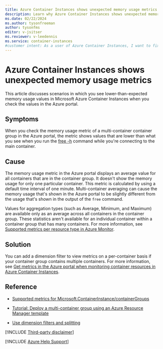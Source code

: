 ```yaml
---
title: Azure Container Instances shows unexpected memory usage metrics
description: Learn why Azure Container Instances shows unexpected memory usage metrics in the Azure portal compared to other memory usage reporting tools.
ms.date: 02/22/2024
ms.author: tysonfreeman
author: tysonfms
editor: v-jsitser
ms.reviewer: v-leedennis
ms.service: container-instances
#customer intent: As a user of Azure Container Instances, I want to fix the display of memory usage metrics in the Azure portal so that it matches the memory usage values shown in the 'free' command for an individual container.
---
```

# Azure Container Instances shows unexpected memory usage metrics

This article discusses scenarios in which you see lower-than-expected memory usage values in Microsoft Azure Container Instances when you check the values in the Azure portal.

## Symptoms

When you check the memory usage metric of a multi-container container group in the Azure portal, the metric shows values that are lower than what you see when you run the [free -h](https://www.man7.org/linux/man-pages/man1/free.1.html) command while you're connecting to the main container.
  
## Cause

The memory usage metric in the Azure portal displays an average value for all containers that are in the container group. It doesn't show the memory usage for only one particular container. This metric is calculated by using a default time interval of one minute. Multi-container averaging can cause the memory usage that's shown in the Azure portal to be slightly different from the usage that's shown in the output of the `free` command.

Values for aggregation types (such as Average, Minimum, and Maximum) are available only as an average across all containers in the container group. These statistics aren't available for an individual container within a container group that has many containers. For more information, see [Supported metrics per resource type in Azure Monitor](/azure/azure-monitor/reference/supported-metrics/metrics-index#microsoftcontainerinstance).

## Solution

You can add a dimension filter to view metrics on a per-container basis if your container group contains multiple containers. For more information, see [Get metrics in the Azure portal when monitoring container resources in Azure Container Instances](/azure/container-instances/container-instances-monitor#get-metrics---azure-portal).

## Reference

- [Supported metrics for Microsoft.ContainerInstance/containerGroups](/azure/azure-monitor/reference/supported-metrics/microsoft-containerinstance-containergroups-metrics)

- [Tutorial: Deploy a multi-container group using an Azure Resource Manager template](/azure/container-instances/container-instances-multi-container-group)

- [Use dimension filters and splitting](/azure/azure-monitor/essentials/analyze-metrics#use-dimension-filters-and-splitting)

[!INCLUDE [Third-party disclaimer](../../includes/third-party-disclaimer.md)]

[!INCLUDE [Azure Help Support](../../includes/azure-help-support.md)]

